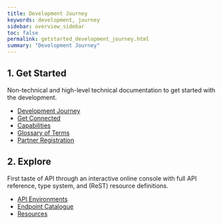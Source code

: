 ```yaml
---
title: Development Journey
keywords: development, journey
sidebar: overview_sidebar
toc: false
permalink: getstarted_development_journey.html
summary: "Development Journey"
---
```


## 1. Get Started ##

Non-technical and high-level technical documentation to get started with the development.

* [Development Journey](getstarted_development_journey)
* [Get Connected](getstarted_get_connected)
* [Capabilities](getstarted_capabilities)
* [Glossary of Terms](getstarted_glossary_of_terms)
* [Partner Registration](getstarted_partner_registration)

## 2. Explore ##

First taste of API through an interactive online console with full API reference, type system, and (ReST) resource definitions.

* [API Environments](explore_api_environments)
* [Endpoint Catalogue](explore_endpoint_catalogue)
* [Resources](explore_resources)
